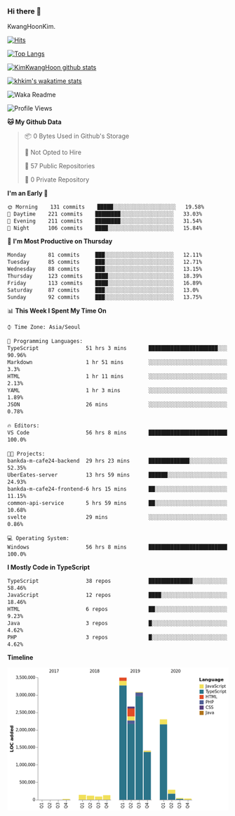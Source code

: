 ### Hi there 👋

KwangHoonKim.

[![Hits](https://hits.seeyoufarm.com/api/count/incr/badge.svg?url=https%3A%2F%2Fgithub.com%2Frhkdgns95)](https://hits.seeyoufarm.com)  

[![Top Langs](https://github-readme-stats.vercel.app/api/top-langs/?username=rhkdgns95&layout=compact)](https://github.com/anuraghazra/github-readme-stats)   

[![KimKwangHoon github stats](https://github-readme-stats.vercel.app/api?username=rhkdgns95&show_icons=true)](https://github.com/anuraghazra/github-readme-stats)  

[![khkim's wakatime stats](https://github-readme-stats.vercel.app/api/wakatime?username=rhkdgns95)](https://github.com/anuraghazra/github-readme-stats)

<!--
**rhkdgns95/rhkdgns95** is a ✨ _special_ ✨ repository because its `README.md` (this file) appears on your GitHub profile.

Here are some ideas to get you started:

- 🔭 I’m currently working on ...
- 🌱 I’m currently learning ...
- 👯 I’m looking to collaborate on ...
- 🤔 I’m looking for help with ...
- 💬 Ask me about ...
- 📫 How to reach me: ...
- 😄 Pronouns: ...
- ⚡ Fun fact: ...
-->



![Waka Readme](https://github.com/rhkdgns95/rhkdgns95/workflows/Waka%20Readme/badge.svg)
<!--START_SECTION:waka-->
![Profile Views](http://img.shields.io/badge/Profile%20Views-6-blue)

**🐱 My Github Data** 

> 📦 0 Bytes Used in Github's Storage 
 > 
> 🚫 Not Opted to Hire
 > 
> 📜 57 Public Repositories
 > 
> 🔑 0 Private Repository 
 > 
**I'm an Early 🐤** 

```text
🌞 Morning    131 commits    █████░░░░░░░░░░░░░░░░░░░░   19.58% 
🌆 Daytime    221 commits    ████████░░░░░░░░░░░░░░░░░   33.03% 
🌃 Evening    211 commits    ████████░░░░░░░░░░░░░░░░░   31.54% 
🌙 Night      106 commits    ████░░░░░░░░░░░░░░░░░░░░░   15.84%

```
📅 **I'm Most Productive on Thursday** 

```text
Monday       81 commits     ███░░░░░░░░░░░░░░░░░░░░░░   12.11% 
Tuesday      85 commits     ███░░░░░░░░░░░░░░░░░░░░░░   12.71% 
Wednesday    88 commits     ███░░░░░░░░░░░░░░░░░░░░░░   13.15% 
Thursday     123 commits    ████░░░░░░░░░░░░░░░░░░░░░   18.39% 
Friday       113 commits    ████░░░░░░░░░░░░░░░░░░░░░   16.89% 
Saturday     87 commits     ███░░░░░░░░░░░░░░░░░░░░░░   13.0% 
Sunday       92 commits     ███░░░░░░░░░░░░░░░░░░░░░░   13.75%

```


📊 **This Week I Spent My Time On** 

```text
⌚︎ Time Zone: Asia/Seoul

💬 Programming Languages: 
TypeScript               51 hrs 3 mins       ██████████████████████░░░   90.96% 
Markdown                 1 hr 51 mins        ░░░░░░░░░░░░░░░░░░░░░░░░░   3.3% 
HTML                     1 hr 11 mins        ░░░░░░░░░░░░░░░░░░░░░░░░░   2.13% 
YAML                     1 hr 3 mins         ░░░░░░░░░░░░░░░░░░░░░░░░░   1.89% 
JSON                     26 mins             ░░░░░░░░░░░░░░░░░░░░░░░░░   0.78%

🔥 Editors: 
VS Code                  56 hrs 8 mins       █████████████████████████   100.0%

🐱‍💻 Projects: 
bankda-m-cafe24-backend  29 hrs 23 mins      █████████████░░░░░░░░░░░░   52.35% 
UberEates-server         13 hrs 59 mins      ██████░░░░░░░░░░░░░░░░░░░   24.93% 
bankda-m-cafe24-frontend-6 hrs 15 mins       ██░░░░░░░░░░░░░░░░░░░░░░░   11.15% 
common-api-service       5 hrs 59 mins       ██░░░░░░░░░░░░░░░░░░░░░░░   10.68% 
svelte                   29 mins             ░░░░░░░░░░░░░░░░░░░░░░░░░   0.86%

💻 Operating System: 
Windows                  56 hrs 8 mins       █████████████████████████   100.0%

```

**I Mostly Code in TypeScript** 

```text
TypeScript               38 repos            ██████████████░░░░░░░░░░░   58.46% 
JavaScript               12 repos            ████░░░░░░░░░░░░░░░░░░░░░   18.46% 
HTML                     6 repos             ██░░░░░░░░░░░░░░░░░░░░░░░   9.23% 
Java                     3 repos             █░░░░░░░░░░░░░░░░░░░░░░░░   4.62% 
PHP                      3 repos             █░░░░░░░░░░░░░░░░░░░░░░░░   4.62%

```


**Timeline**

![Chart not found](https://raw.githubusercontent.com/rhkdgns95/rhkdgns95/master/charts/bar_graph.png) 


<!--END_SECTION:waka-->
